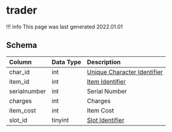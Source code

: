 # trader

!!! info
	This page was last generated 2022.01.01

## Schema

| Column | Data Type | Description |
| :--- | :--- | :--- |
| char_id | int | [Unique Character Identifier](../../schema/characters/character_data.md) |
| item_id | int | [Item Identifier](../../schema/items/items.md) |
| serialnumber | int | Serial Number |
| charges | int | Charges |
| item_cost | int | Item Cost |
| slot_id | tinyint | [Slot Identifier](../../../../server/inventory/inventory-slots) |

